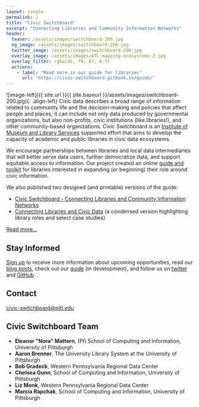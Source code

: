 ```yaml
---
layout: single 
permalink: /
title: "Civic Switchboard"
excerpt: "Connecting Libraries and Community Information Networks"
header:
  teaser: /assets/images/switchboard-200.jpg
  og_image: /assets/images/switchboard-200.jpg
  twitter_image: /assets/images/switchboard-200.jpg
  overlay_image: /assets/images/ATL-mapping-ecosystems-2.jpg
  overlay_filter: rgba(45, 79, 87, 0.7)
  actions:
    - label: "Read more in our guide for libraries"
      url: "https://civic-switchboard.gitbook.io/guide/"
---
```



![image-left]({{ site.url }}{{ site.baseurl }}/assets/images/switchboard-200.jpg){: .align-left} 
Civic data describes a broad range of information related to community life and the decision-making and policies that affect people and places; it can include not only data produced by governmental organizations, but also non-profits, civic institutions (like libraries!), and other community-based organizations. Civic Switchboard is an [Institute of Museum and Library Services](https://www.imls.gov) supported effort that aims to develop the capacity of academic and public libraries in civic data ecosystems.

We encourage partnerships between libraries and local data intermediaries that will better serve data users, further democratize data, and support equitable access to information. Our project created an online [guide and toolkit](https://civic-switchboard.gitbook.io/guide/) for libraries interested in expanding (or beginning) their role around civic information.

We also published two designed (and printable) versions of the guide: 
* [Civic Switchboard - Connecting Libraries and Community Information Networks](https://civic-switchboard.github.io/assets/guide/Civic_Switchboard_Guide.pdf) 
* [Connecting Libraries and Civic Data](https://civic-switchboard.github.io/assets/guide/Connecting_Libraries_and_Civic_Data.pdf) (a condensed version highlighting library roles and select case studies) 



[Read more...](/about/)

## Stay Informed

[Sign up](http://eepurl.com/dceWk9) to receive more information about upcoming opportunities, read our [blog posts](/blog/), check out our [guide](https://civic-switchboard.gitbooks.io/guide/content/) (in development), and follow us on [twitter](https://twitter.com/civicswitch) and [GitHub](https://github.com/orgs/civic-switchboard/).
.

## Contact

[civic-switchboard@pitt.edu](mailto:civic-switchboard@pitt.edu)

## Civic Switchboard Team

*  **Eleanor "Nora" Mattern**, (PI) School of Computing and Information, University of Pittsburgh
*  **Aaron Brenner**, The University Library System at the University of Pittsburgh
*  **Bob Gradeck**, Western Pennsylvania Regional Data Center
*  **Chelsea Gunn**, School of Computing and Information, University of Pittsburgh
*  **Liz Monk**, Western Pennsylvania Regional Data Center
*  **Marcia Rapchak**, School of Computing and Information, University of Pittsburgh


